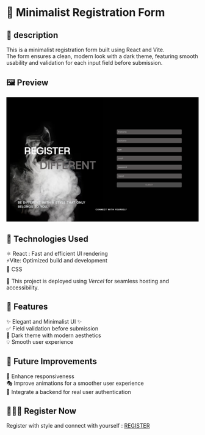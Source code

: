 # 📝 Minimalist Registration Form

## 📌 description 
This is a minimalist registration form built using React and Vite.  
The form ensures a clean, modern look with a dark theme, featuring smooth usability and validation for each input field before submission.

## 🖼️ Preview
![form in black and smocked](smokedform.png)

## 🚀 Technologies Used

 ⚛️ React : Fast and efficient UI rendering  
 ⚡Vite: Optimized build and development  
 🎨 CSS
 
💾​ This project is deployed using *Vercel* for seamless hosting and accessibility.


## 🎯 Features

✨ Elegant and Minimalist UI ✨  
✅ Field validation before submission   
🖤 Dark theme with modern aesthetics   
💡 Smooth user experience 

## 🔧 Future Improvements

📱 Enhance responsiveness  
🎭 Improve animations for a smoother user experience  
🔗 Integrate a backend for real user authentication

## 👩🏽‍💻​ Register Now 
 Register with style and connect with yourself : [REGISTER]( https://littlefoxy1nk.github.io/REACT_FORM/)





